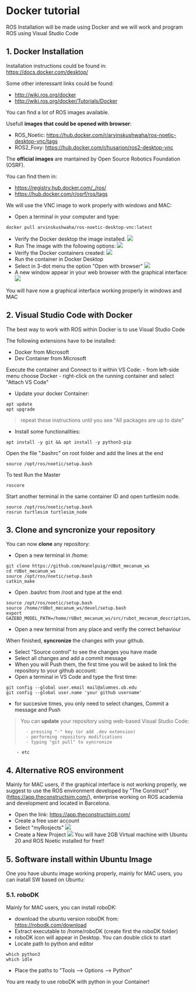 # **Docker tutorial**

ROS Installation will be made using Docker and we will work and program ROS using Visual Studio Code


## **1. Docker Installation**
Installation instructions could be found in: https://docs.docker.com/desktop/

Some other interessant links could be found:
- http://wiki.ros.org/docker
- http://wiki.ros.org/docker/Tutorials/Docker

You can find a lot of ROS images available. 

Usefull **images that could be opened with browser**:
- ROS_Noetic: https://hub.docker.com/r/arvinskushwaha/ros-noetic-desktop-vnc/tags
- ROS2_Foxy: https://hub.docker.com/r/husarion/ros2-desktop-vnc

  
The **official images** are mantained by Open Source Robotics Foundation (OSRF).

You can find them in:
- https://registry.hub.docker.com/_/ros/
- https://hub.docker.com/r/osrf/ros/tags

We will use the VNC image to work properly with windows and MAC:
- Open a terminal in your computer and type:
```shell
docker pull arvinskushwaha/ros-noetic-desktop-vnc:latest
```
- Verify the Docker desktop the image installed. 
![](./Images/00_Docker/00_Docker_imageVNC.png)
- Run The image with the following options:
![](./Images/00_Docker/00_Docker_container_settings.png)
- Verify the Docker containers created:
![](./Images/00_Docker/00_Docker_container_created.png)
- Run the container in Docker Desktop
- Select in 3-dot menu the option "Open with browser"
![](./Images/00_Docker/00_Docker_container_browser.png)
- A new window appear in your web browser with the graphical interface:
![](./Images/00_Docker/00_Docker_container_vnc.png)

You will have now a graphical interface working properly in windows and MAC

## **2. Visual Studio Code with Docker**

The best way to work with ROS within Docker is to use Visual Studio Code

The following extensions have to be installed:
- Docker from Microsoft
- Dev Container from Microsoft


Execute the container and Connect to it within VS Code:
    - from left-side menu choose Docker
    - right-click on the running container and select "Attach VS Code"
- Update your docker Container:
```shell
apt update
apt upgrade
```
>repeat these instructions until you see "All packages are up to date"

- Install some functionalities:
```shell
apt install -y git && apt install -y python3-pip
```
Open the file ".bashrc" on root folder and add the lines at the end
```shell
source /opt/ros/noetic/setup.bash
```
To test Run the Master
```shell
roscore
```

Start another terminal in the same container ID and open turtlesim node.
```shell
source /opt/ros/noetic/setup.bash
rosrun turtlesim turtlesim_node
```

## **3. Clone and syncronize your repository**

You can now **clone** any repository:
- Open a new terminal in /home:
```shell
git clone https://github.com/manelpuig/rUBot_mecanum_ws
cd rUBot_mecanum_ws
source /opt/ros/noetic/setup.bash
catkin_make
```
- Open .bashrc from /root and type at the end:
```shell
source /opt/ros/noetic/setup.bash
source /home/rUBot_mecanum_ws/devel/setup.bash
export GAZEBO_MODEL_PATH=/home/rUBot_mecanum_ws/src/rubot_mecanum_description/models:$GAZEBO_MODEL_PATH
```
- Open a new terminal from any place and verify the correct behaviour

When finished, **syncronize** the changes with your github. 
- Select "Source control" to see the changes you have made
- Select all changes and add a commit message
- When you will Push them, the first time you will be asked to link the repository to your github account:
- Open a terminal in VS Code and type the first time:
```shell
git config --global user.email mail@alumnes.ub.edu
git config --global user.name 'your github username'
```
- for succesive times, you only need to select changes, Commit a message and Push

>You can **update** your repository using web-based Visual Studio Code:
>
>       - pressing "·" key (or add .dev extension)
>       - performing repository modifications
>       - typing "git pull" to syncronize
        - etc

## **4. Alternative ROS environment**

Mainly for MAC users, if the graphical interface is not working properly, we suggest to use the ROS environment developed by "The Construct" (https://app.theconstructsim.com/), enterprise working on ROS academia and development and located in Barcelona.
- Open the link: https://app.theconstructsim.com/
- Create a free user account
- Select "myRosjects"
![](./Images/00_Docker/myRosjects.png)
- Create a New Project
![](./Images/00_Docker/ROBIO_Ros1.png)
You will have 2GB Virtual machine with Ubuntu 20 and ROS Noetic installed for free!!

## **5. Software install within Ubuntu Image**

One you have ubuntu image working properly, mainly for MAC users, you can inatall SW based on Ubuntu:

### **5.1. roboDK**
Mainly for MAC users, you can install roboDK:
- download the ubuntu version roboDK from: https://robodk.com/download
- Extract executable to /home/roboDK (create first the roboDK folder)
- roboDK icon will appear in Desktop. You can double click to start
- Locate path to python and editor
```shell
which python3
which idle
```
- Place the paths to "Tools --> Options --> Python"

You are ready to use roboDK with python in your Container!